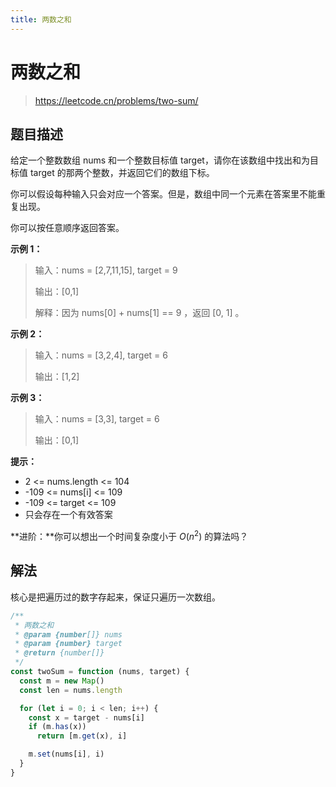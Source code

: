 ```yaml
---
title: 两数之和
---
```


# 两数之和

> https://leetcode.cn/problems/two-sum/

## 题目描述

给定一个整数数组 nums 和一个整数目标值 target，请你在该数组中找出和为目标值 target 的那两个整数，并返回它们的数组下标。

你可以假设每种输入只会对应一个答案。但是，数组中同一个元素在答案里不能重复出现。

你可以按任意顺序返回答案。

**示例 1：**

> 输入：nums = [2,7,11,15], target = 9
>
> 输出：[0,1]
>
> 解释：因为 nums[0] + nums[1] == 9 ，返回 [0, 1] 。

**示例 2：**

> 输入：nums = [3,2,4], target = 6
>
> 输出：[1,2]

**示例 3：**

> 输入：nums = [3,3], target = 6
>
> 输出：[0,1]

**提示：**

- 2 <= nums.length <= 104
- -109 <= nums[i] <= 109
- -109 <= target <= 109
- 只会存在一个有效答案

**进阶：**你可以想出一个时间复杂度小于 $O(n^2)$ 的算法吗？

## 解法

核心是把遍历过的数字存起来，保证只遍历一次数组。

```js
/**
 * 两数之和
 * @param {number[]} nums
 * @param {number} target
 * @return {number[]}
 */
const twoSum = function (nums, target) {
  const m = new Map()
  const len = nums.length

  for (let i = 0; i < len; i++) {
    const x = target - nums[i]
    if (m.has(x))
      return [m.get(x), i]

    m.set(nums[i], i)
  }
}
```
